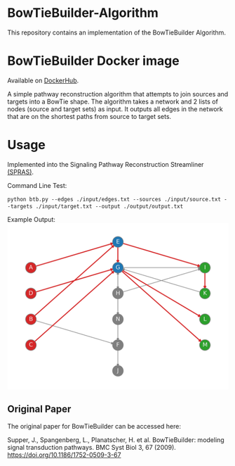 # BowTieBuilder-Algorithm
This repository contains an implementation of the BowTieBuilder Algorithm.

# BowTieBuilder Docker image

Available on [DockerHub](https://hub.docker.com/repository/docker/reedcompbio/bowtiebuilder).

A simple pathway reconstruction algorithm that attempts to join sources and targets into a BowTie shape. The algorithm takes a network and 2 lists of nodes (source and target sets) as input. It outputs all edges in the network that are on the shortest paths from source to target sets.

# Usage 
Implemented into the Signaling Pathway Reconstruction Streamliner [(SPRAS)](https://github.com/Reed-CompBio/spras).

Command Line Test:
```
python btb.py --edges ./input/edges.txt --sources ./input/source.txt --targets ./input/target.txt --output ./output/output.txt
```

Example Output:
![BTB Output](https://github.com/Reed-CompBio/BowTieBuilder-Algorithm/blob/5138085aee9bdcaa0fc3f870731df4c6b5207b7d/btb.png)

## Original Paper

The original paper for BowTieBuilder can be accessed here:

Supper, J., Spangenberg, L., Planatscher, H. et al. BowTieBuilder: modeling signal transduction pathways. BMC Syst Biol 3, 67 (2009). https://doi.org/10.1186/1752-0509-3-67
